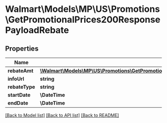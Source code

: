 # Walmart\Models\MP\US\Promotions\GetPromotionalPrices200ResponsePayloadRebate

## Properties

Name | Type | Description | Notes
------------ | ------------- | ------------- | -------------
**rebateAmt** | [**\Walmart\Models\MP\US\Promotions\GetPromotionalPrices200ResponsePayloadPricingListPricingInnerCurrentPriceValue**](GetPromotionalPrices200ResponsePayloadPricingListPricingInnerCurrentPriceValue.md) |  |
**infoUrl** | **string** |  | [optional]
**rebateType** | **string** |  | [optional]
**startDate** | **\DateTime** |  | [optional]
**endDate** | **\DateTime** |  | [optional]


[[Back to Model list]](./) [[Back to API list]](../../../../../README.md#supported-apis) [[Back to README]](../../../../../README.md)
